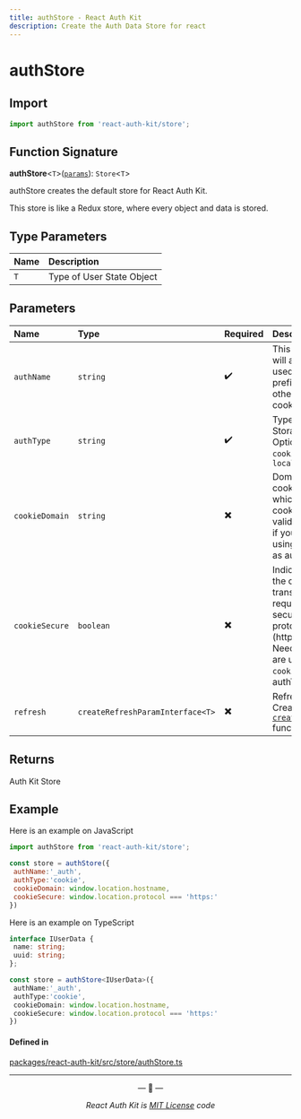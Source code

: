 ```yaml
---
title: authStore - React Auth Kit
description: Create the Auth Data Store for react
---
```


# authStore

<div data-ea-publisher="authkitarkadipme" data-ea-type="text" id="ref_createStore"></div>

## Import

```js
import authStore from 'react-auth-kit/store';
```

## Function Signature

**authStore**<`T`\>([`params`](#parameters)): `Store`<`T`\>

authStore creates the default store for React Auth Kit.

This store is like a Redux store, where every object and data is stored.

## Type Parameters

| Name | Description |
| :------ | :------ |
| `T` | Type of User State Object |

## Parameters

| Name       | Type    | Required | Description |
| :--------- | :------ | :----- | :------ |
| `authName` | `string` | :heavy_check_mark: | This name will also be used as a prefix for all other cookies. |
| `authType` | `string` | :heavy_check_mark: | Type of the Storage. Options : `cookie` , `localstorage` |
| `cookieDomain` | `string` | :heavy_multiplication_x: | Domain of the cookie, for which the cookie is valid. Needed if you are using `cookie` as authType |
| `cookieSecure` | `boolean` | :heavy_multiplication_x: | Indicating if the cookie transmission requires a secure protocol (https). Needed if you are using `cookie` as authType |
| `refresh` | `createRefreshParamInterface<T>` | :heavy_multiplication_x: | Refresh API. Created using [`createRefresh`](./createRefresh.md) function. |

## Returns

Auth Kit Store

## Example

Here is an example on JavaScript

```jsx
import authStore from 'react-auth-kit/store';

const store = authStore({
 authName:'_auth',
 authType:'cookie',
 cookieDomain: window.location.hostname,
 cookieSecure: window.location.protocol === 'https:'
})
```

Here is an example on TypeScript

```ts
interface IUserData {
 name: string;
 uuid: string;
};

const store = authStore<IUserData>({
 authName:'_auth',
 authType:'cookie',
 cookieDomain: window.location.hostname,
 cookieSecure: window.location.protocol === 'https:'
})
```

#### Defined in

[packages/react-auth-kit/src/store/authStore.ts](https://github.com/react-auth-kit/react-auth-kit/blob/37dc30d4/packages/react-auth-kit/src/createStore.ts#L96)

---

<p align="center">&mdash; 🔑  &mdash;</p>
<p align="center"><i>React Auth Kit is <a href="https://github.com/react-auth-kit/react-auth-kit/blob/master/LICENSE">MIT License</a> code</i></p>
